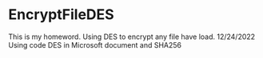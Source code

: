 # EncryptFileDES
This is my homeword. Using DES to encrypt any file have load.
12/24/2022
Using code DES in Microsoft document and SHA256
